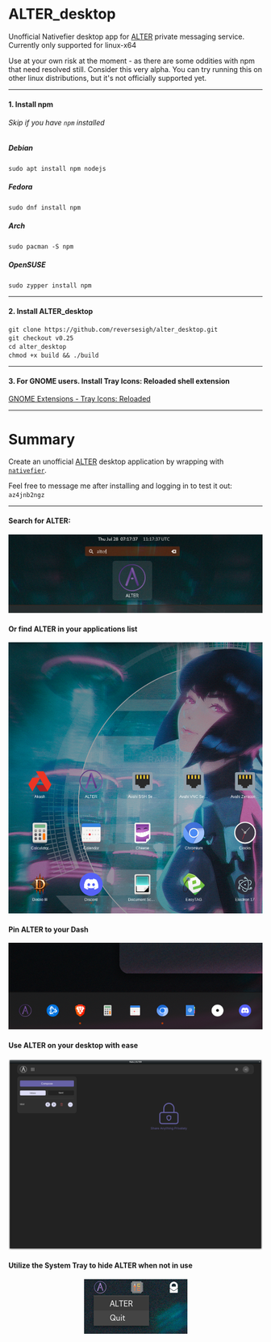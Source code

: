 # ALTER_desktop  
Unofficial Nativefier desktop app for [ALTER](https://altermail.live/) private messaging service. Currently only supported for linux-x64

Use at your own risk at the moment - as there are some oddities with npm that need resolved still. Consider this very alpha. You can try running this on other linux distributions, but it's not officially supported yet.  
____________________  
  
#### 1. Install npm 
###### Skip if you have `npm` installed  
##### Debian
`sudo apt install npm nodejs`
##### Fedora  
`sudo dnf install npm`  
##### Arch
`sudo pacman -S npm`  
##### OpenSUSE  
`sudo zypper install npm`  
  
____________________  
  
 #### 2. Install ALTER_desktop
`git clone https://github.com/reversesigh/alter_desktop.git`  
`git checkout v0.25`   
`cd alter_desktop`  
`chmod +x build && ./build`  
  
____________________  
  
#### 3. For GNOME users. Install Tray Icons: Reloaded shell extension  
[GNOME Extensions - Tray Icons: Reloaded](https://extensions.gnome.org/extension/2890/tray-icons-reloaded/)  
  
____________________
  
# Summary  
Create an unofficial [ALTER](https://altermail.live/) desktop application by wrapping with [`nativefier`](https://github.com/nativefier/nativefier).  
  
Feel free to message me after installing and logging in to test it out: `az4jnb2ngz`  
    
____________________  
    
#### Search for ALTER:  
<p align="center">
<img src="resources/ALTER_shell.png">
</P>  
  
#### Or find ALTER in your applications list  
<p align="center">
<img src="resources/ALTER_applist1.png">
</P>  
  
#### Pin ALTER to your Dash
<p align="center">
<img src="resources/ALTER_dash.png">
</P>  
  
#### Use ALTER on your desktop with ease
<p align="center">
<img src="resources/ALTER_desktop.png">   
</p>  
  
#### Utilize the System Tray to hide ALTER when not in use
<p align="center">
<img src="resources/ALTER_tray.png">
</P>  
